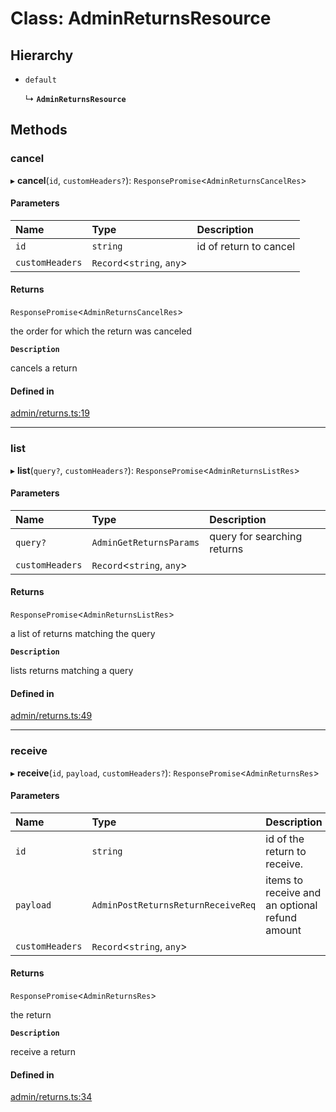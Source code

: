 # Class: AdminReturnsResource

## Hierarchy

- `default`

  ↳ **`AdminReturnsResource`**

## Methods

### cancel

▸ **cancel**(`id`, `customHeaders?`): `ResponsePromise`<`AdminReturnsCancelRes`\>

#### Parameters

| Name | Type | Description |
| :------ | :------ | :------ |
| `id` | `string` | id of return to cancel |
| `customHeaders` | `Record`<`string`, `any`\> |  |

#### Returns

`ResponsePromise`<`AdminReturnsCancelRes`\>

the order for which the return was canceled

**`Description`**

cancels a return

#### Defined in

[admin/returns.ts:19](https://github.com/medusajs/medusa/blob/33df8122b/packages/medusa-js/src/resources/admin/returns.ts#L19)

___

### list

▸ **list**(`query?`, `customHeaders?`): `ResponsePromise`<`AdminReturnsListRes`\>

#### Parameters

| Name | Type | Description |
| :------ | :------ | :------ |
| `query?` | `AdminGetReturnsParams` | query for searching returns |
| `customHeaders` | `Record`<`string`, `any`\> |  |

#### Returns

`ResponsePromise`<`AdminReturnsListRes`\>

a list of returns matching the query

**`Description`**

lists returns matching a query

#### Defined in

[admin/returns.ts:49](https://github.com/medusajs/medusa/blob/33df8122b/packages/medusa-js/src/resources/admin/returns.ts#L49)

___

### receive

▸ **receive**(`id`, `payload`, `customHeaders?`): `ResponsePromise`<`AdminReturnsRes`\>

#### Parameters

| Name | Type | Description |
| :------ | :------ | :------ |
| `id` | `string` | id of the return to receive. |
| `payload` | `AdminPostReturnsReturnReceiveReq` | items to receive and an optional refund amount |
| `customHeaders` | `Record`<`string`, `any`\> |  |

#### Returns

`ResponsePromise`<`AdminReturnsRes`\>

the return

**`Description`**

receive a return

#### Defined in

[admin/returns.ts:34](https://github.com/medusajs/medusa/blob/33df8122b/packages/medusa-js/src/resources/admin/returns.ts#L34)
